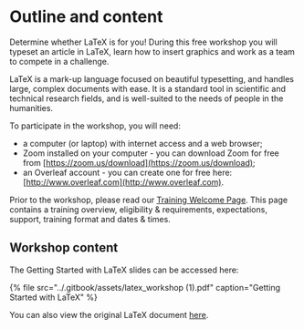 # Outline and content

Determine whether LaTeX is for you! During this free workshop you will typeset an article in LaTeX, learn how to insert graphics and work as a team to compete in a challenge.

LaTeX is a mark-up language focused on beautiful typesetting, and handles large, complex documents with ease. It is a standard tool in scientific and technical research fields, and is well-suited to the needs of people in the humanities.

To participate in the workshop, you will need:

* a computer \(or laptop\) with internet access and a web browser;
* Zoom installed on your computer - you can download Zoom for free from [https://zoom.us/download](https://zoom.us/download);
* an Overleaf account - you can create one for free here: [http://www.overleaf.com](http://www.overleaf.com).

Prior to the workshop, please read our [Training Welcome Page](https://gitlab.unimelb.edu.au/rescom-training/latex/welcome). This page contains a training overview, eligibility & requirements, expectations, support, training format and dates & times.

## Workshop content

The Getting Started with LaTeX slides can be accessed here:

{% file src="../.gitbook/assets/latex\_workshop \(1\).pdf" caption="Getting Started with LaTeX" %}

You can also view the original LaTeX document [here](https://www.overleaf.com/read/gbwdjvqtgyxv).

